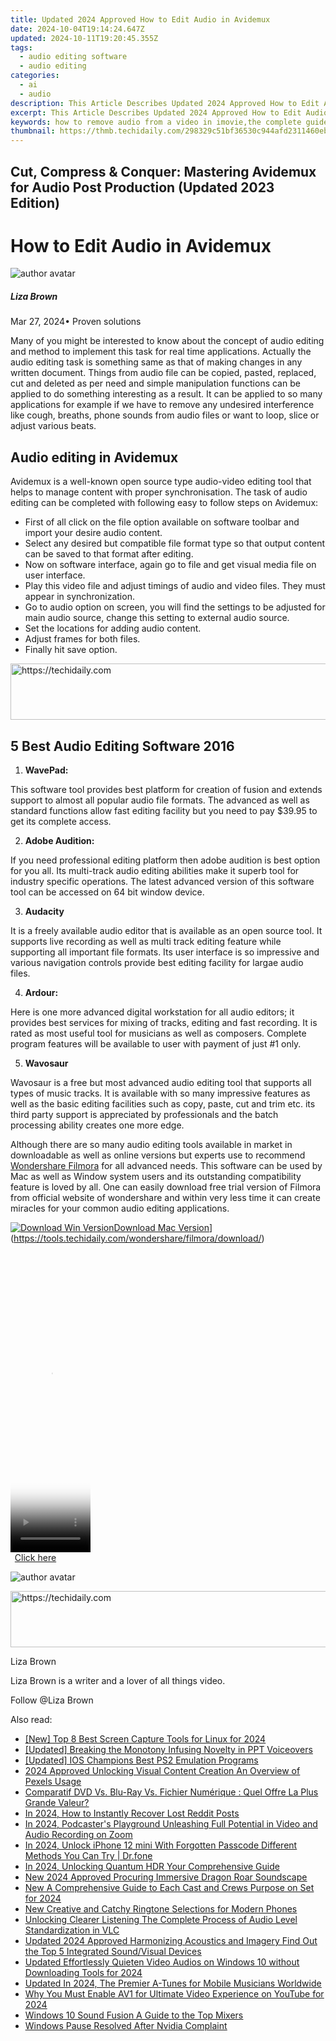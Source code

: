 ```yaml
---
title: Updated 2024 Approved How to Edit Audio in Avidemux
date: 2024-10-04T19:14:24.647Z
updated: 2024-10-11T19:20:45.355Z
tags: 
  - audio editing software
  - audio editing
categories: 
  - ai
  - audio
description: This Article Describes Updated 2024 Approved How to Edit Audio in Avidemux
excerpt: This Article Describes Updated 2024 Approved How to Edit Audio in Avidemux
keywords: how to remove audio from a video in imovie,the complete guide to audio manipulation in avidemux 2023 edition,from raw audio to polished masterpiece editing with avidemux 2023 edition,how to edit audio in vegas pro,ai audio editing how to mute audio from video,how to edit audio in avidemux,how to remove audio from video in magix movie edit pro
thumbnail: https://thmb.techidaily.com/298329c51bf36530c944afd2311460eb93803d5bd2abed16461ddf6c80bb2da9.jpg
---
```


## Cut, Compress & Conquer: Mastering Avidemux for Audio Post Production (Updated 2023 Edition)

# How to Edit Audio in Avidemux

![author avatar](https://lh5.googleusercontent.com/-AIMmjowaFs4/AAAAAAAAAAI/AAAAAAAAABc/Y5UmwDaI7HU/s250-c-k/photo.jpg)

##### Liza Brown

 Mar 27, 2024• Proven solutions

 Many of you might be interested to know about the concept of audio editing and method to implement this task for real time applications. Actually the audio editing task is something same as that of making changes in any written document. Things from audio file can be copied, pasted, replaced, cut and deleted as per need and simple manipulation functions can be applied to do something interesting as a result. It can be applied to so many applications for example if we have to remove any undesired interference like cough, breaths, phone sounds from audio files or want to loop, slice or adjust various beats.

## Audio editing in Avidemux

 Avidemux is a well-known open source type audio-video editing tool that helps to manage content with proper synchronisation. The task of audio editing can be completed with following easy to follow steps on Avidemux:

* First of all click on the file option available on software toolbar and import your desire audio content.
* Select any desired but compatible file format type so that output content can be saved to that format after editing.
* Now on software interface, again go to file and get visual media file on user interface.
* Play this video file and adjust timings of audio and video files. They must appear in synchronization.
* Go to audio option on screen, you will find the settings to be adjusted for main audio source, change this setting to external audio source.
* Set the locations for adding audio content.
* Adjust frames for both files.
* Finally hit save option.

<!-- affiliate ads begin -->
<a href="https://appsumo.8odi.net/c/5597632/2052059/7443" target="_top" id="2052059">
  <img src="//a.impactradius-go.com/display-ad/7443-2052059" border="0" alt="https://techidaily.com" width="728" height="90"/>
</a>
<img height="0" width="0" src="https://appsumo.8odi.net/i/5597632/2052059/7443" style="position:absolute;visibility:hidden;" border="0" />
<!-- affiliate ads end -->

## 5 Best Audio Editing Software 2016

1. **WavePad:**

 This software tool provides best platform for creation of fusion and extends support to almost all popular audio file formats. The advanced as well as standard functions allow fast editing facility but you need to pay $39.95 to get its complete access.

2. **Adobe Audition:**

 If you need professional editing platform then adobe audition is best option for you all. Its multi-track audio editing abilities make it superb tool for industry specific operations. The latest advanced version of this software tool can be accessed on 64 bit window device.

3. **Audacity**

 It is a freely available audio editor that is available as an open source tool. It supports live recording as well as multi track editing feature while supporting all important file formats. Its user interface is so impressive and various navigation controls provide best editing facility for largae audio files.

4. **Ardour:**

 Here is one more advanced digital workstation for all audio editors; it provides best services for mixing of tracks, editing and fast recording. It is rated as most useful tool for musicians as well as composers. Complete program features will be available to user with payment of just #1 only.

5. **Wavosaur**

 Wavosaur is a free but most advanced audio editing tool that supports all types of music tracks. It is available with so many impressive features as well as the basic editing facilities such as copy, paste, cut and trim etc. its third party support is appreciated by professionals and the batch processing ability creates one more edge.

 Although there are so many audio editing tools available in market in downloadable as well as online versions but experts use to recommend [Wondershare Filmora](https://tools.techidaily.com/wondershare/filmora/download/) for all advanced needs. This software can be used by Mac as well as Window system users and its outstanding compatibility feature is loved by all. One can easily download free trial version of Filmora from official website of wondershare and within very less time it can create miracles for your common audio editing applications.

[![Download Win Version](https://images.wondershare.com/filmora/guide/download-btn-win.jpg)](https://tools.techidaily.com/wondershare/filmora/download/)[Download Mac Version](https://images.wondershare.com/filmora/guide/download-btn-mac.jpg)](https://tools.techidaily.com/wondershare/filmora/download/)

<!-- affiliate ads begin -->
<span id="1977020">
					<video width="128" height="480" style="cursor:pointer"
           poster="//a.impactradius-go.com/display-clicktoplayimage/1977020.png"
           onclick="if(!this.playClicked){this.play();this.setAttribute('controls',true);this.playClicked=true;}">
	   <source src="//a.impactradius-go.com/display-ad/22993-1977020">
	   <img src="//a.impactradius-go.com/display-clicktoplayimage/1977020.png" style="border: none; height: 100%; width: 100%; object-fit: contain">
	</video>
	<div style="width:80px;text-align:center"><a href="javascript:window.open(decodeURIComponent('https%3A%2F%2Fhomestyler.sjv.io%2Fc%2F5597632%2F1977020%2F22993'), '_blank');void(0);">Click here</a></div>
</span>
<img height="0" width="0" src="https://imp.pxf.io/i/5597632/1977020/22993" style="position:absolute;visibility:hidden;" border="0" />
<!-- affiliate ads end -->

![author avatar](https://lh5.googleusercontent.com/-AIMmjowaFs4/AAAAAAAAAAI/AAAAAAAAABc/Y5UmwDaI7HU/s250-c-k/photo.jpg)

<!-- affiliate ads begin -->
<a href="https://unicoeye.pxf.io/c/5597632/2134496/18498" target="_top" id="2134496">
  <img src="//a.impactradius-go.com/display-ad/18498-2134496" border="0" alt="https://techidaily.com" width="728" height="90"/>
</a>
<img height="0" width="0" src="https://unicoeye.pxf.io/i/5597632/2134496/18498" style="position:absolute;visibility:hidden;" border="0" />
<!-- affiliate ads end -->

Liza Brown

Liza Brown is a writer and a lover of all things video.

Follow @Liza Brown

<ins class="adsbygoogle"
      style="display:block"
      data-ad-client="ca-pub-7571918770474297"
      data-ad-slot="8358498916"
      data-ad-format="auto"
      data-full-width-responsive="true"></ins>

<span class="atpl-alsoreadstyle">Also read:</span>
<div><ul>
<li><a href="https://screen-mirroring-recording.techidaily.com/new-top-8-best-screen-capture-tools-for-linux-for-2024/"><u>[New] Top 8 Best Screen Capture Tools for Linux for 2024</u></a></li>
<li><a href="https://video-capture.techidaily.com/updated-breaking-the-monotony-infusing-novelty-in-ppt-voiceovers/"><u>[Updated] Breaking the Monotony Infusing Novelty in PPT Voiceovers</u></a></li>
<li><a href="https://on-screen-recording.techidaily.com/updated-ios-champions-best-ps2-emulation-programs/"><u>[Updated] IOS Champions Best PS2 Emulation Programs</u></a></li>
<li><a href="https://sound-tweaking.techidaily.com/2024-approved-unlocking-visual-content-creation-an-overview-of-pexels-usage/"><u>2024 Approved Unlocking Visual Content Creation An Overview of Pexels Usage</u></a></li>
<li><a href="https://discover-brilliant.techidaily.com/comparatif-dvd-vs-blu-ray-vs-fichier-numerique-quel-offre-la-plus-grande-valeur/"><u>Comparatif DVD Vs. Blu-Ray Vs. Fichier Numérique : Quel Offre La Plus Grande Valeur?</u></a></li>
<li><a href="https://some-techniques.techidaily.com/in-2024-how-to-instantly-recover-lost-reddit-posts/"><u>In 2024, How to Instantly Recover Lost Reddit Posts</u></a></li>
<li><a href="https://video-screen-grab.techidaily.com/in-2024-podcasters-playground-unleashing-full-potential-in-video-and-audio-recording-on-zoom/"><u>In 2024, Podcaster's Playground Unleashing Full Potential in Video and Audio Recording on Zoom</u></a></li>
<li><a href="https://iphone-unlock.techidaily.com/in-2024-unlock-iphone-12-mini-with-forgotten-passcode-different-methods-you-can-try-drfone-by-drfone-ios/"><u>In 2024, Unlock iPhone 12 mini With Forgotten Passcode Different Methods You Can Try | Dr.fone</u></a></li>
<li><a href="https://some-guidance.techidaily.com/in-2024-unlocking-quantum-hdr-your-comprehensive-guide/"><u>In 2024, Unlocking Quantum HDR Your Comprehensive Guide</u></a></li>
<li><a href="https://sound-tweaking.techidaily.com/new-2024-approved-procuring-immersive-dragon-roar-soundscape/"><u>New 2024 Approved Procuring Immersive Dragon Roar Soundscape</u></a></li>
<li><a href="https://sound-tweaking.techidaily.com/new-a-comprehensive-guide-to-each-cast-and-crews-purpose-on-set-for-2024/"><u>New A Comprehensive Guide to Each Cast and Crews Purpose on Set for 2024</u></a></li>
<li><a href="https://sound-tweaking.techidaily.com/new-creative-and-catchy-ringtone-selections-for-modern-phones/"><u>New Creative and Catchy Ringtone Selections for Modern Phones</u></a></li>
<li><a href="https://sound-tweaking.techidaily.com/unlocking-clearer-listening-the-complete-process-of-audio-level-standardization-in-vlc/"><u>Unlocking Clearer Listening The Complete Process of Audio Level Standardization in VLC</u></a></li>
<li><a href="https://sound-tweaking.techidaily.com/updated-2024-approved-harmonizing-acoustics-and-imagery-find-out-the-top-5-integrated-soundvisual-devices/"><u>Updated 2024 Approved Harmonizing Acoustics and Imagery Find Out the Top 5 Integrated Sound/Visual Devices</u></a></li>
<li><a href="https://sound-tweaking.techidaily.com/updated-effortlessly-quieten-video-audios-on-windows-10-without-downloading-tools-for-2024/"><u>Updated Effortlessly Quieten Video Audios on Windows 10 without Downloading Tools for 2024</u></a></li>
<li><a href="https://sound-tweaking.techidaily.com/updated-in-2024-the-premier-a-tunes-for-mobile-musicians-worldwide/"><u>Updated In 2024, The Premier A-Tunes for Mobile Musicians Worldwide</u></a></li>
<li><a href="https://facebook-record-videos.techidaily.com/why-you-must-enable-av1-for-ultimate-video-experience-on-youtube-for-2024/"><u>Why You Must Enable AV1 for Ultimate Video Experience on YouTube for 2024</u></a></li>
<li><a href="https://sound-tweaking.techidaily.com/windows-10-sound-fusion-a-guide-to-the-top-mixers/"><u>Windows 10 Sound Fusion A Guide to the Top Mixers</u></a></li>
<li><a href="https://network-issues.techidaily.com/windows-pause-resolved-after-nvidia-complaint/"><u>Windows Pause Resolved After Nvidia Complaint</u></a></li>
</ul></div>

